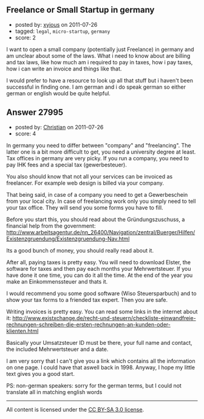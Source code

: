 ## Freelance or Small Startup in germany

- posted by: [xyious](https://stackexchange.com/users/-1/12250-xyious) on 2011-07-26
- tagged: `legal`, `micro-startup`, `germany`
- score: 2

I want to open a small company (potentially just Freelance) in germany and am unclear about some of the laws. What i need to know about are billing and tax laws, like how much am i required to pay in taxes, how i pay taxes, how i can write an invoice and things like that.

I would prefer to have a resource to look up all that stuff but i haven't been successful in finding one. I am german and i do speak german so either german or english would be quite helpful.


## Answer 27995

- posted by: [Christian](https://stackexchange.com/users/-1/9952-christian) on 2011-07-26
- score: 4

In germany you need to differ between "company" and "freelancing". The latter one is a bit more difficult to get, you need a university degree at least. Tax offices in germany are very picky. If you run a company, you need to pay IHK fees and a special tax (gewerbesteuer).

You also should know that not all your services can be invoiced as freelancer. For example web design is billed via your company.

That being said, in case of a company you need to get a Gewerbeschein from your local city. In case of freelancing work only you simply need to tell your tax office. They will send you some forms you have to fill.

Before you start this, you should read about the Gründungszuschuss, a financial help from the government:
http://www.arbeitsagentur.de/nn_26400/Navigation/zentral/Buerger/Hilfen/Existenzgruendung/Existenzgruendung-Nav.html

Its a good bunch of money, you should really read about it.

After all, paying taxes is pretty easy. You will need to download Elster, the software for taxes and then pay each months your Mehrwertsteuer. If you have done it one time, you can do it all the time. At the end of the year you make an Einkommenssteuer and thats it.

I would recommend you some good software (Wiso Steuersparbuch) and to show your tax forms to a friended tax expert. Then you are safe.

Writing invoices is pretty easy. You can read some links in the internet about it:
http://www.existxchange.de/recht-und-steuern/checkliste-einwandfreie-rechnungen-schreiben-die-ersten-rechnungen-an-kunden-oder-klienten.html

Basically your Umsatzsteuer ID must be there, your full name and contact, the included Mehrwertsteuer and a date.

I am very sorry that I can't give you a link which contains all the information on one page. I could have that aswell back in 1998. Anyway, I hope my little text gives you a good start.

PS: non-german speakers: sorry for the german terms, but I could not translate all in matching english words



---

All content is licensed under the [CC BY-SA 3.0 license](https://creativecommons.org/licenses/by-sa/3.0/).
